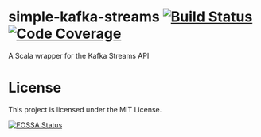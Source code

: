 # simple-kafka-streams [![Build Status][builds]][builds-url] [![Code Coverage][cover]][cover-url]

A Scala wrapper for the Kafka Streams API

[builds]: https://api.travis-ci.org/zenixan/simple-kafka-streams.svg
[builds-url]: https://travis-ci.org/zenixan/simple-kafka-streams

[cover]: https://codecov.io/gh/zenixan/simple-kafka-streams/branch/master/graph/badge.svg
[cover-url]: https://codecov.io/gh/zenixan/simple-kafka-streams

# License

This project is licensed under the MIT License.

[![FOSSA Status](https://app.fossa.io/api/projects/git%2Bgithub.com%2Fzenixan%2Fsimple-kafka-streams.svg?type=large)](https://app.fossa.io/projects/git%2Bgithub.com%2Fzenixan%2Fsimple-kafka-streams?ref=badge_large)
